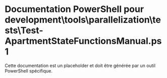 # Documentation PowerShell pour development\tools\parallelization\tests\Test-ApartmentStateFunctionsManual.ps1

Cette documentation est un placeholder et doit être générée par un outil PowerShell spécifique.
